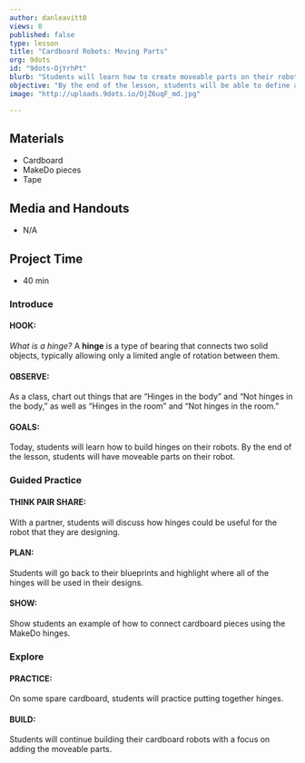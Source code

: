 ```yaml
---
author: danleavitt0
views: 0
published: false
type: lesson
title: "Cardboard Robots: Moving Parts"
org: 9dots
id: "9dots-OjYrhPt"
blurb: "Students will learn how to create moveable parts on their robots by adding #MakeDo hinges."
objective: "By the end of the lesson, students will be able to define a hinge, identify hinges in everyday items, and demonstrate learning by adding hinges to their own robots."
image: "http://uploads.9dots.io/OjZ6uqF_md.jpg"

---
```


## Materials

- Cardboard
- MakeDo pieces
- Tape

## Media and Handouts 

- N/A

## Project Time 

- 40 min

### Introduce

#### HOOK:
_What is a hinge?_
A **hinge** is a type of bearing that connects two solid objects, typically allowing only a limited angle of rotation between them.

#### OBSERVE:
As a class, chart out things that are “Hinges in the body” and “Not hinges in the body,” as well as “Hinges in the room” and “Not hinges in the room.”

#### GOALS:
Today, students will learn how to build hinges on their robots. By the end of the lesson, students will have moveable parts on their robot.

### Guided Practice

#### THINK PAIR SHARE:
With a partner, students will discuss how hinges could be useful for the robot that they are designing.

#### PLAN:
Students will go back to their blueprints and highlight where all of the hinges will be used in their designs.

#### SHOW:
Show students an example of how to connect cardboard pieces using the MakeDo hinges.

### Explore

#### PRACTICE:
On some spare cardboard, students will practice putting together hinges.

#### BUILD:
Students will continue building their cardboard robots with a focus on adding the moveable parts.
